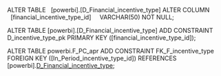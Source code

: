 
ALTER TABLE
  [powerbi].[D_Financial_incentive_type]
ALTER COLUMN
  [financial_incentive_type_id]
    VARCHAR(50) NOT NULL; 


ALTER TABLE [powerbi].[D_Financial_incentive_type] ADD CONSTRAINT D_incentive_type_pk PRIMARY KEY ([financial_incentive_type_id]); 


ALTER TABLE powerbi.F_PC_apr
	  ADD CONSTRAINT FK_F_incentive_type
 FOREIGN KEY ([In_Period_incentive_type_id]) REFERENCES [powerbi].[D_Financial_incentive_type]([financial_incentive_type_id]);